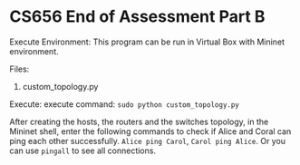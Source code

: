 # CS656 End of Assessment Part B


Execute Environment:
This program can be run in Virtual Box with Mininet environment. 

Files:
1. custom_topology.py

Execute:
execute command: ```sudo python custom_topology.py```

After creating the hosts, the routers and the switches topology, in the Mininet shell, enter the following commands to check if Alice and Coral can ping each other successfully.
```Alice ping Carol```, ```Carol ping Alice```. Or you can use ```pingall``` to see all connections.